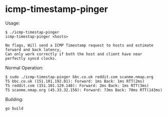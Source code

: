 icmp-timestamp-pinger
===

Usage:

```
$ ./icmp-timestap-pinger
icmp-timestap-pinger <hosts>

No flags, Will send a ICMP Timestamp request to hosts and estimate forward and back latency,
Can only work correctly if both the host and client have near perfectly syncd clocks.
```

Normal Operation:

```
$ sudo ./icmp-timestap-pinger bbc.co.uk reddit.com scanme.nmap.org
TS bbc.co.uk (151.101.192.81): Forward: 1ms Back: 1ms RTT(2ms)
TS reddit.com (151.101.129.140): Forward: 2ms Back: 1ms RTT(3ms)
TS scanme.nmap.org (45.33.32.156): Forward: 73ms Back: 70ms RTT(143ms)
```

Building:

`go build`